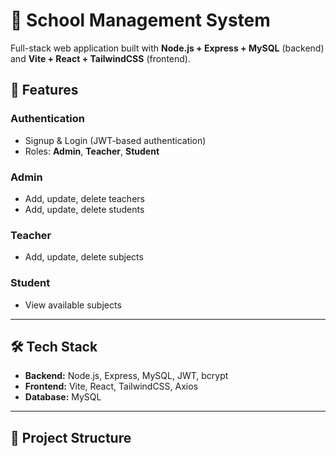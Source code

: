 # 🏫 School Management System  
Full-stack web application built with **Node.js + Express + MySQL** (backend) and **Vite + React + TailwindCSS** (frontend).  

## 🚀 Features

### Authentication
- Signup & Login (JWT-based authentication)  
- Roles: **Admin**, **Teacher**, **Student**  

### Admin
- Add, update, delete teachers  
- Add, update, delete students  

### Teacher
- Add, update, delete subjects  

### Student
- View available subjects  

---

## 🛠️ Tech Stack
- **Backend:** Node.js, Express, MySQL, JWT, bcrypt  
- **Frontend:** Vite, React, TailwindCSS, Axios  
- **Database:** MySQL  

---

## 📂 Project Structure

